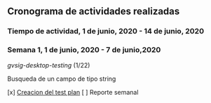 ## Cronograma de actividades realizadas

### Tiempo de actividad, 1 de junio, 2020 - 14 de junio, 2020

### Semana 1, 1 de junio, 2020 - 7 de junio,2020

 *gvsig-desktop-testing* (1/22)

 Busqueda de un campo de tipo string

 [x] [Creacion del test plan](https://github.com/agomes03/gvsig-desktop-testing/tree/master/casos/HE00_herramientas/FB00_ficha_de_busqueda/CP002_1c_igual_str)
 [ ] Reporte semanal